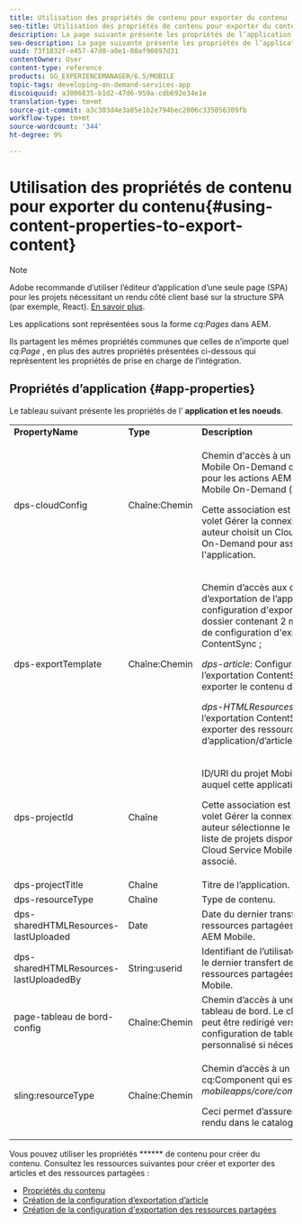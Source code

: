 ```yaml
---
title: Utilisation des propriétés de contenu pour exporter du contenu
seo-title: Utilisation des propriétés de contenu pour exporter du contenu
description: La page suivante présente les propriétés de l’application et les noeuds.
seo-description: La page suivante présente les propriétés de l’application et les noeuds.
uuid: 73f1832f-e457-47d0-a0e1-80af90897d31
contentOwner: User
content-type: reference
products: SG_EXPERIENCEMANAGER/6.5/MOBILE
topic-tags: developing-on-demand-services-app
discoiquuid: a3006835-b1d2-47d6-959a-cdb692e34e1e
translation-type: tm+mt
source-git-commit: a3c303d4e3a85e1b2e794bec2006c335056309fb
workflow-type: tm+mt
source-wordcount: '344'
ht-degree: 9%

---
```



# Utilisation des propriétés de contenu pour exporter du contenu{#using-content-properties-to-export-content}

>[!NOTE]
>
>Adobe recommande d’utiliser l’éditeur d’application d’une seule page (SPA) pour les projets nécessitant un rendu côté client basé sur la structure SPA (par exemple, React). [En savoir plus](/help/sites-developing/spa-overview.md).

Les applications sont représentées sous la forme *cq:Pages* dans AEM.

Ils partagent les mêmes propriétés communes que celles de n’importe quel *cq:Page* , en plus des autres propriétés présentées ci-dessous qui représentent les propriétés de prise en charge de l’intégration.

## Propriétés d’application {#app-properties}

Le tableau suivant présente les propriétés de l’ **application et les noeuds**.

<table>
 <tbody>
  <tr>
   <td><strong>PropertyName</strong></td>
   <td><strong>Type</strong></td>
   <td><strong>Description</strong></td>
  </tr>
  <tr>
   <td>dps-cloudConfig</td>
   <td>Chaîne:Chemin</td>
   <td><p>Chemin d'accès à un Cloud Service Mobile On-Demand configuré. Utilisé pour les actions AEM Mobile vers Mobile On-Demand (appel d’API)</p> <p>Cette association est configurée via le volet Gérer la connexion lorsqu'un auteur choisit un Cloud Service Mobile On-Demand pour associer l'application.</p> </td>
  </tr>
  <tr>
   <td>dps-exportTemplate</td>
   <td>Chaîne:Chemin</td>
   <td><p>Chemin d’accès aux configurations d’exportation de l’application. La configuration d'exportation est un dossier contenant 2 modèles enfants de configuration d'exportation ContentSync ;</p> <p><i>dps-article</i>: Configuration de l’exportation ContentSync pour exporter le contenu d’un article</p> <p><i>dps-HTMLResources</i>: Configuration de l’exportation ContentSync pour exporter des ressources partagées d’application/d’article</p> </td>
  </tr>
  <tr>
   <td>dps-projectId</td>
   <td>Chaîne</td>
   <td><p>ID/URI du projet Mobile On-Demand auquel cette application est liée/liée.</p> <p>Cette association est configurée via le volet Gérer la connexion lorsqu'un auteur sélectionne le projet dans une liste de projets disponibles pour le Cloud Service Mobile On-Demand associé.</p> </td>
  </tr>
  <tr>
   <td>dps-projectTitle</td>
   <td>Chaîne</td>
   <td>Titre de l’application.</td>
  </tr>
  <tr>
   <td>dps-resourceType</td>
   <td>Chaîne</td>
   <td>Type de contenu.</td>
  </tr>
  <tr>
   <td>dps-sharedHTMLResources-lastUploaded</td>
   <td>Date</td>
   <td>Date du dernier transfert des ressources partagées de l'AEM vers AEM Mobile.</td>
  </tr>
  <tr>
   <td>dps-sharedHTMLResources-lastUploadedBy</td>
   <td>String:userid</td>
   <td>Identifiant de l’utilisateur qui a effectué le dernier transfert de la demande de ressources partagées de AEM à AEM Mobile.</td>
  </tr>
  <tr>
   <td>page-tableau de bord-config</td>
   <td>Chaîne:Chemin</td>
   <td>Chemin d’accès à une configuration de tableau de bord. Le chemin d’accès peut être redirigé vers une configuration de tableau de bord personnalisé si nécessaire.</td>
  </tr>
  <tr>
   <td>sling:resourceType</td>
   <td>Chaîne:Chemin</td>
   <td><p>Chemin d’accès à un composant cq:Component qui est ou étend <i>mobileapps/core/components/instance.</i></p> <p>Ceci permet d’assurer la présence et le rendu dans le catalogue d’applications.</p> </td>
  </tr>
 </tbody>
</table>

Vous pouvez utiliser les propriétés ****** de contenu pour créer du contenu. Consultez les ressources suivantes pour créer et exporter des articles et des ressources partagées :

* [Propriétés du contenu](/help/mobile/content-properties.md)
* [Création de la configuration d’exportation d’article](/help/mobile/creating-article-export-configuration.md)
* [Création de la configuration d&#39;exportation des ressources partagées](/help/mobile/creating-shared-resources-export-configuration.md)
